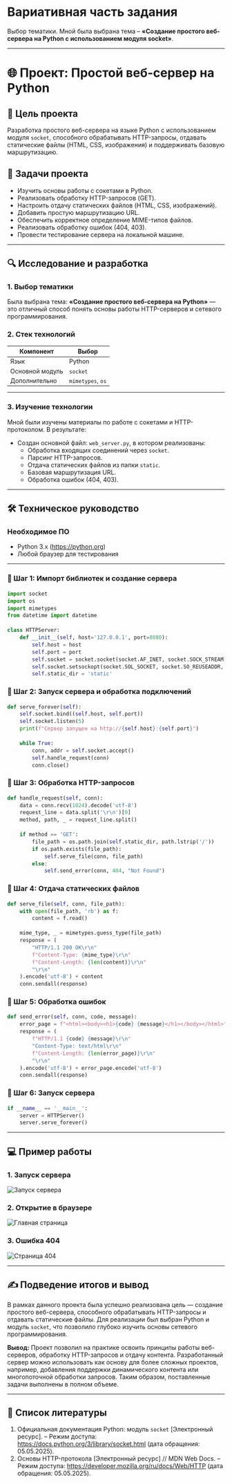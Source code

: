 # Вариативная часть задания  
Выбор тематики. Мной была выбрана тема – **«Создание простого веб-сервера на Python с использованием модуля socket»**.  

---

# 🌐 Проект: Простой веб-сервер на Python  

## 🎯 Цель проекта  
Разработка простого веб-сервера на языке Python с использованием модуля `socket`, способного обрабатывать HTTP-запросы, отдавать статические файлы (HTML, CSS, изображения) и поддерживать базовую маршрутизацию.  

## 🎯 Задачи проекта  
- Изучить основы работы с сокетами в Python.  
- Реализовать обработку HTTP-запросов (GET).  
- Настроить отдачу статических файлов (HTML, CSS, изображений).  
- Добавить простую маршрутизацию URL.  
- Обеспечить корректное определение MIME-типов файлов.  
- Реализовать обработку ошибок (404, 403).  
- Провести тестирование сервера на локальной машине.  

---

## 🔍 Исследование и разработка  

### 1. Выбор тематики  
Была выбрана тема: **«Создание простого веб-сервера на Python»** — это отличный способ понять основы работы HTTP-серверов и сетевого программирования.  

### 2. Стек технологий  

| Компонент       | Выбор                   |  
|-----------------|-------------------------|  
| Язык            | Python                  |  
| Основной модуль | `socket`                |  
| Дополнительно   | `mimetypes`, `os`       |  

---

### 3. Изучение технологии  
Мной были изучены материалы по работе с сокетами и HTTP-протоколом. В результате:  
- Создан основной файл: `web_server.py`, в котором реализованы:  
  - Обработка входящих соединений через `socket`.  
  - Парсинг HTTP-запросов.  
  - Отдача статических файлов из папки `static`.  
  - Базовая маршрутизация URL.  
  - Обработка ошибок (404, 403).  

---

## 🛠 Техническое руководство  

### Необходимое ПО  
- Python 3.x (https://python.org)  
- Любой браузер для тестирования  

---

### 🔧 Шаг 1: Импорт библиотек и создание сервера  

```python
import socket
import os
import mimetypes
from datetime import datetime

class HTTPServer:
    def __init__(self, host='127.0.0.1', port=8080):
        self.host = host
        self.port = port
        self.socket = socket.socket(socket.AF_INET, socket.SOCK_STREAM)
        self.socket.setsockopt(socket.SOL_SOCKET, socket.SO_REUSEADDR, 1)
        self.static_dir = 'static'
```

### 🔧 Шаг 2: Запуск сервера и обработка подключений  

```python
def serve_forever(self):
    self.socket.bind((self.host, self.port))
    self.socket.listen(5)
    print(f"Сервер запущен на http://{self.host}:{self.port}")

    while True:
        conn, addr = self.socket.accept()
        self.handle_request(conn)
        conn.close()
```

### 🔧 Шаг 3: Обработка HTTP-запросов  

```python
def handle_request(self, conn):
    data = conn.recv(1024).decode('utf-8')
    request_line = data.split('\r\n')[0]
    method, path, _ = request_line.split()

    if method == 'GET':
        file_path = os.path.join(self.static_dir, path.lstrip('/'))
        if os.path.exists(file_path):
            self.serve_file(conn, file_path)
        else:
            self.send_error(conn, 404, "Not Found")
```

### 🔧 Шаг 4: Отдача статических файлов  

```python
def serve_file(self, conn, file_path):
    with open(file_path, 'rb') as f:
        content = f.read()
    
    mime_type, _ = mimetypes.guess_type(file_path)
    response = (
        "HTTP/1.1 200 OK\r\n"
        f"Content-Type: {mime_type}\r\n"
        f"Content-Length: {len(content)}\r\n"
        "\r\n"
    ).encode('utf-8') + content
    conn.sendall(response)
```

### 🔧 Шаг 5: Обработка ошибок  

```python
def send_error(self, conn, code, message):
    error_page = f"<html><body><h1>{code} {message}</h1></body></html>"
    response = (
        f"HTTP/1.1 {code} {message}\r\n"
        "Content-Type: text/html\r\n"
        f"Content-Length: {len(error_page)}\r\n"
        "\r\n"
    ).encode('utf-8') + error_page.encode('utf-8')
    conn.sendall(response)
```

### 🔧 Шаг 6: Запуск сервера  

```python
if __name__ == '__main__':
    server = HTTPServer()
    server.serve_forever()
```

---

## 💻 Пример работы  

### 1. Запуск сервера  
![Запуск сервера](<img src = "start.png">)  

### 2. Открытие в браузере  
![Главная страница](<img src = "site.png">)  

### 3. Ошибка 404  
![Страница 404](https://example.com/404_error.png)  

---

## ✍ Подведение итогов и вывод  

В рамках данного проекта была успешно реализована цель — создание простого веб-сервера, способного обрабатывать HTTP-запросы и отдавать статические файлы. Для реализации был выбран Python и модуль `socket`, что позволило глубоко изучить основы сетевого программирования.  

**Вывод:** Проект позволил на практике освоить принципы работы веб-серверов, обработку HTTP-запросов и отдачу контента. Разработанный сервер можно использовать как основу для более сложных проектов, например, добавления поддержки динамического контента или многопоточной обработки запросов. Таким образом, поставленные задачи выполнены в полном объеме.  

---

## 📄 Список литературы  
1. Официальная документация Python: модуль `socket` [Электронный ресурс]. – Режим доступа: https://docs.python.org/3/library/socket.html (дата обращения: 05.05.2025).  
2. Основы HTTP-протокола [Электронный ресурс] // MDN Web Docs. – Режим доступа: https://developer.mozilla.org/ru/docs/Web/HTTP (дата обращения: 05.05.2025).

